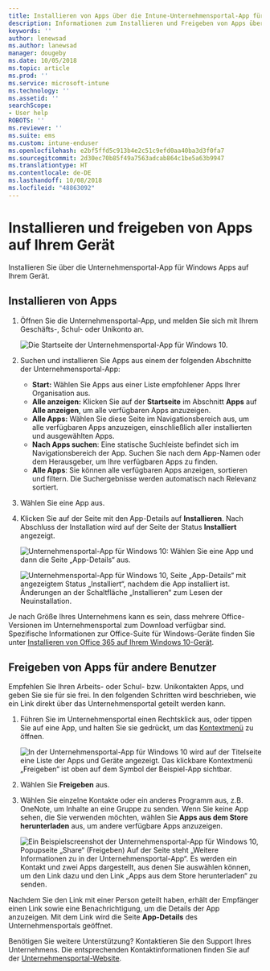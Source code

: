 ```yaml
---
title: Installieren von Apps über die Intune-Unternehmensportal-App für Windows
description: Informationen zum Installieren und Freigeben von Apps über die Unternehmensportal-App für Windows
keywords: ''
author: lenewsad
ms.author: lanewsad
manager: dougeby
ms.date: 10/05/2018
ms.topic: article
ms.prod: ''
ms.service: microsoft-intune
ms.technology: ''
ms.assetid: ''
searchScope:
- User help
ROBOTS: ''
ms.reviewer: ''
ms.suite: ems
ms.custom: intune-enduser
ms.openlocfilehash: e2bf5ffd5c913b4e2c51c9efd0aa40ba3d3f0fa7
ms.sourcegitcommit: 2d30ec70b85f49a7563adcab864c1be5a63b9947
ms.translationtype: HT
ms.contentlocale: de-DE
ms.lasthandoff: 10/08/2018
ms.locfileid: "48863092"
---
```

# <a name="install-and-share-apps-on-your-device"></a>Installieren und freigeben von Apps auf Ihrem Gerät
Installieren Sie über die Unternehmensportal-App für Windows Apps auf Ihrem Gerät.

## <a name="install-apps"></a>Installieren von Apps

1. Öffnen Sie die Unternehmensportal-App, und melden Sie sich mit Ihrem Geschäfts-, Schul- oder Unikonto an.  

    ![Die Startseite der Unternehmensportal-App für Windows 10.](./media/RS1_AppDetailsPage_Installed_03.png)    
2. Suchen und installieren Sie Apps aus einem der folgenden Abschnitte der Unternehmensportal-App:  

    * **Start:** Wählen Sie Apps aus einer Liste empfohlener Apps Ihrer Organisation aus.  
    * **Alle anzeigen:** Klicken Sie auf der **Startseite** im Abschnitt **Apps** auf **Alle anzeigen**, um alle verfügbaren Apps anzuzeigen.  
    * **Alle Apps:** Wählen Sie diese Seite im Navigationsbereich aus, um alle verfügbaren Apps anzuzeigen, einschließlich aller installierten und ausgewählten Apps.  
    * **Nach Apps suchen**: Eine statische Suchleiste befindet sich im Navigationsbereich der App.  Suchen Sie nach dem App-Namen oder dem Herausgeber, um Ihre verfügbaren Apps zu finden.  
    * **Alle Apps**: Sie können alle verfügbaren Apps anzeigen, sortieren und filtern. Die Suchergebnisse werden automatisch nach Relevanz sortiert.  

3. Wählen Sie eine App aus.   
4. Klicken Sie auf der Seite mit den App-Details auf **Installieren**. Nach Abschluss der Installation wird auf der Seite der Status **Installiert** angezeigt.  

    ![Unternehmensportal-App für Windows 10: Wählen Sie eine App und dann die Seite „App-Details“ aus.](./media/RS1_AppDetailsPage_Installed_02.png)  
    
    ![Unternehmensportal-App für Windows 10, Seite „App-Details“ mit angezeigtem Status „Installiert“, nachdem die App installiert ist. Änderungen an der Schaltfläche „Installieren“ zum Lesen der Neuinstallation.](./media/RS1_AppDetailsPage_Installed_01.png)    

 Je nach Größe Ihres Unternehmens kann es sein, dass mehrere Office-Versionen im Unternehmensportal zum Download verfügbar sind. Spezifische Informationen zur Office-Suite für Windows-Geräte finden Sie unter [Installieren von Office 365 auf Ihrem Windows 10-Gerät](./install-office-windows.md).

## <a name="share-apps-with-others"></a>Freigeben von Apps für andere Benutzer  
Empfehlen Sie Ihren Arbeits- oder Schul- bzw. Unikontakten Apps, und geben Sie sie für sie frei. In den folgenden Schritten wird beschrieben, wie ein Link direkt über das Unternehmensportal geteilt werden kann.

1. Führen Sie im Unternehmensportal einen Rechtsklick aus, oder tippen Sie auf eine App, und halten Sie sie gedrückt, um das [Kontextmenü](https://docs.microsoft.com//windows/uwp/design/controls-and-patterns/menus) zu öffnen.  

    ![In der Unternehmensportal-App für Windows 10 wird auf der Titelseite eine Liste der Apps und Geräte angezeigt. Das klickbare Kontextmenü „Freigeben“ ist oben auf dem Symbol der Beispiel-App sichtbar. ](./media/1808_ShareContext_CP_Windows.png)  

2. Wählen Sie **Freigeben** aus.
3. Wählen Sie einzelne Kontakte oder ein anderes Programm aus, z.B. OneNote, um Inhalte an eine Gruppe zu senden. Wenn Sie keine App sehen, die Sie verwenden möchten, wählen Sie **Apps aus dem Store herunterladen** aus, um andere verfügbare Apps anzuzeigen.  

    ![Ein Beispielscreenshot der Unternehmensportal-App für Windows 10, Popupseite „Share“ (Freigeben) Auf der Seite steht „Weitere Informationen zu <Name der Beispiel-App> in der Unternehmensportal-App“. Es werden ein Kontakt und zwei Apps dargestellt, aus denen Sie auswählen können, um den Link dazu und den Link „Apps aus dem Store herunterladen“ zu senden. ](./media/1808_ShareApps_CP_Windows.png) 

Nachdem Sie den Link mit einer Person geteilt haben, erhält der Empfänger einen Link sowie eine Benachrichtigung, um die Details der App anzuzeigen. Mit dem Link wird die Seite **App-Details** des Unternehmensportals geöffnet. 

Benötigen Sie weitere Unterstützung? Kontaktieren Sie den Support Ihres Unternehmens. Die entsprechenden Kontaktinformationen finden Sie auf der [Unternehmensportal-Website](https://go.microsoft.com/fwlink/?linkid=2010980).
